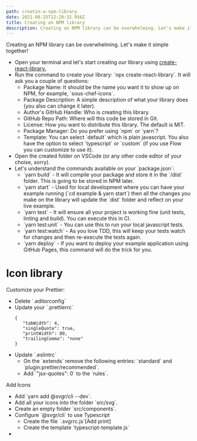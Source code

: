 ```yaml
---
path: creatin-a-npm-library
date: 2021-08-25T12:20:32.956Z
title: Creating an NPM library
description: Creating an NPM library can be overwhelming. Let's make it simple together!
---
```

Creating an NPM library can be overwhelming. Let's make it simple together!

* Open your terminal and let's start creating our library using [create-react-library.](https://github.com/transitive-bullshit/create-react-library)
* Run the command to create your library: \`npx create-react-library\`. It will ask you a couple of questions:
  * Package Name: It should be the name you want it to show up on NPM, for example, \`sous-chef-icons\`.
  * Package Description: A simple description of what your library does (you also can change it later).
  * Author's GitHub Handle: Who is creating this library.
  * GitHub Repo Path: Where will this code be stored in Git.
  * License: How you want to distribute this library. The default is MIT.
  * Package Manager: Do you prefer using \`npm\` or \`yarn\`?
  * Template: You can select \`default\` which is plain javascript. You also have the option to select \`typescript\` or \`custom\` (if you use Flow you can customize to use it).
* Open the created folder on VSCode (or any other code editor of your choise, sorry).
* Let's understand the commands available on your \`package.json\`:
  * \`yarn build\` - It will compile your package and store it in the \`/dist\` folder. This is going to be stored in NPM later.
  * \`yarn start\` - Used for local development where you can have your example running (\`cd example & yarn start\`) then all the changes you make on the library will update the \`dist\` folder and reflect on your live example.
  * \`yarn test\` - It will ensure all your project is working fine (unit tests, linting and build). You can execute this in CI.
  * \`yarn test:unit\` - You can use this to run your local javascript tests.
  * \`yarn test:watch\` - As you love TDD, this will keep your tests watch for changes and then re-execute the tests again.
  * \`yarn deploy\` - If you want to deploy your example application using GitHub Pages, this command will do the trick for you.

# Icon library

Customize your Prettier:

* Delete \`.editorconfig\`
* Update your \`.prettierrc\`
  ```
  {
     "tabWidth": 4,
     "singleQuote": true,
     "printWidth": 80,
     "trailingComma": "none"
  }
  ```
* Update \`.eslintrc\`
  * On the \`extends\` remove the following entries: \`standard\` and \`plugin:prettier/recommended\`.
  * Add \`"jsx-quotes": 0\` to the \`rules\`.

Add Icons

* Add \`yarn add @svgr/cli --dev\`.
* Add all your icons into the folder \`src/svg\`.
* Create an empty folder \`src/components\`.
* Configure \`@svgr/cli\` to use Typescript
  * Create the file \`.svgrrc.js\`\[Add print]
  * Create the template \`typescript-template.js\`
*
